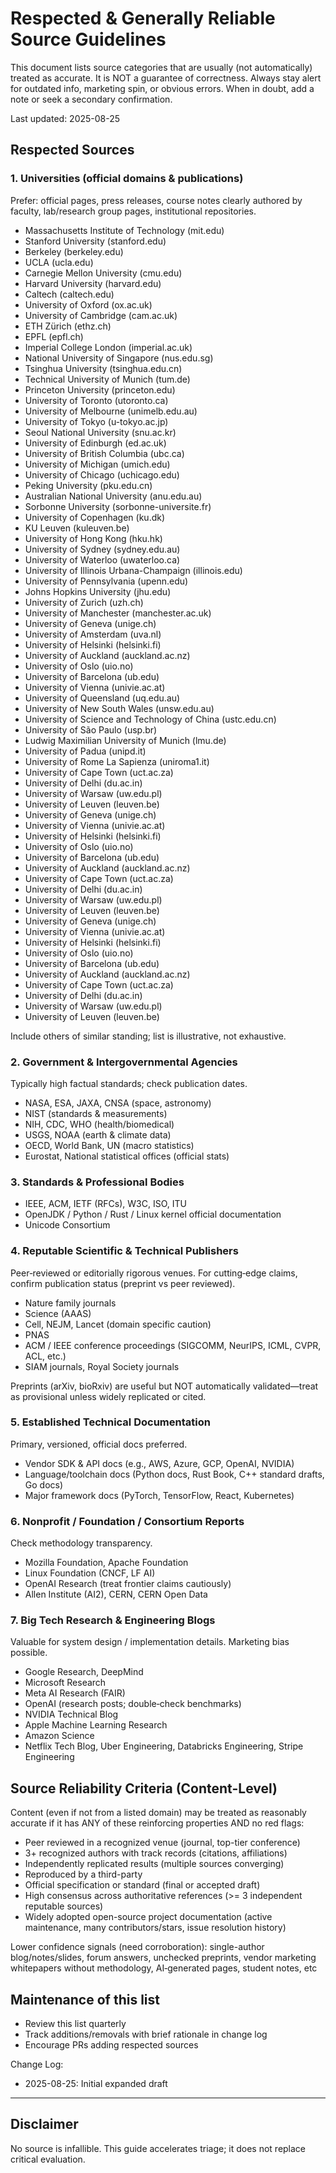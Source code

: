 # Respected & Generally Reliable Source Guidelines

This document lists source categories that are usually (not automatically) treated as accurate. It is NOT a guarantee of correctness. Always stay alert for outdated info, marketing spin, or obvious errors. When in doubt, add a note or seek a secondary confirmation.

Last updated: 2025-08-25


## Respected Sources

### 1. Universities (official domains & publications)
Prefer: official pages, press releases, course notes clearly authored by faculty, lab/research group pages, institutional repositories.

- Massachusetts Institute of Technology (mit.edu)
- Stanford University (stanford.edu)
- Berkeley (berkeley.edu)
- UCLA (ucla.edu)
- Carnegie Mellon University (cmu.edu)
- Harvard University (harvard.edu)
- Caltech (caltech.edu)
- University of Oxford (ox.ac.uk)
- University of Cambridge (cam.ac.uk)
- ETH Zürich (ethz.ch)
- EPFL (epfl.ch)
- Imperial College London (imperial.ac.uk)
- National University of Singapore (nus.edu.sg)
- Tsinghua University (tsinghua.edu.cn)
- Technical University of Munich (tum.de)
- Princeton University (princeton.edu)
- University of Toronto (utoronto.ca)
- University of Melbourne (unimelb.edu.au)
- University of Tokyo (u-tokyo.ac.jp)
- Seoul National University (snu.ac.kr)
- University of Edinburgh (ed.ac.uk)
- University of British Columbia (ubc.ca)
- University of Michigan (umich.edu)
- University of Chicago (uchicago.edu)
- Peking University (pku.edu.cn)
- Australian National University (anu.edu.au)
- Sorbonne University (sorbonne-universite.fr)
- University of Copenhagen (ku.dk)
- KU Leuven (kuleuven.be)
- University of Hong Kong (hku.hk)
- University of Sydney (sydney.edu.au)
- University of Waterloo (uwaterloo.ca)
- University of Illinois Urbana-Champaign (illinois.edu)
- University of Pennsylvania (upenn.edu)
- Johns Hopkins University (jhu.edu)
- University of Zurich (uzh.ch)
- University of Manchester (manchester.ac.uk)
- University of Geneva (unige.ch)
- University of Amsterdam (uva.nl)
- University of Helsinki (helsinki.fi)
- University of Auckland (auckland.ac.nz)
- University of Oslo (uio.no)
- University of Barcelona (ub.edu)
- University of Vienna (univie.ac.at)
- University of Queensland (uq.edu.au)
- University of New South Wales (unsw.edu.au)
- University of Science and Technology of China (ustc.edu.cn)
- University of São Paulo (usp.br)
- Ludwig Maximilian University of Munich (lmu.de)
- University of Padua (unipd.it)
- University of Rome La Sapienza (uniroma1.it)
- University of Cape Town (uct.ac.za)
- University of Delhi (du.ac.in)
- University of Warsaw (uw.edu.pl)
- University of Leuven (leuven.be)
- University of Geneva (unige.ch)
- University of Vienna (univie.ac.at)
- University of Helsinki (helsinki.fi)
- University of Oslo (uio.no)
- University of Barcelona (ub.edu)
- University of Auckland (auckland.ac.nz)
- University of Cape Town (uct.ac.za)
- University of Delhi (du.ac.in)
- University of Warsaw (uw.edu.pl)
- University of Leuven (leuven.be)
- University of Geneva (unige.ch)
- University of Vienna (univie.ac.at)
- University of Helsinki (helsinki.fi)
- University of Oslo (uio.no)
- University of Barcelona (ub.edu)
- University of Auckland (auckland.ac.nz)
- University of Cape Town (uct.ac.za)
- University of Delhi (du.ac.in)
- University of Warsaw (uw.edu.pl)
- University of Leuven (leuven.be)

Include others of similar standing; list is illustrative, not exhaustive.

### 2. Government & Intergovernmental Agencies
Typically high factual standards; check publication dates.

- NASA, ESA, JAXA, CNSA (space, astronomy)
- NIST (standards & measurements)
- NIH, CDC, WHO (health/biomedical)
- USGS, NOAA (earth & climate data)
- OECD, World Bank, UN (macro statistics)
- Eurostat, National statistical offices (official stats)

### 3. Standards & Professional Bodies
- IEEE, ACM, IETF (RFCs), W3C, ISO, ITU
- OpenJDK / Python / Rust / Linux kernel official documentation
- Unicode Consortium

### 4. Reputable Scientific & Technical Publishers
Peer‑reviewed or editorially rigorous venues. For cutting‑edge claims, confirm publication status (preprint vs peer reviewed).

- Nature family journals
- Science (AAAS)
- Cell, NEJM, Lancet (domain specific caution)
- PNAS
- ACM / IEEE conference proceedings (SIGCOMM, NeurIPS, ICML, CVPR, ACL, etc.)
- SIAM journals, Royal Society journals

Preprints (arXiv, bioRxiv) are useful but NOT automatically validated—treat as provisional unless widely replicated or cited.

### 5. Established Technical Documentation
Primary, versioned, official docs preferred.

- Vendor SDK & API docs (e.g., AWS, Azure, GCP, OpenAI, NVIDIA)
- Language/toolchain docs (Python docs, Rust Book, C++ standard drafts, Go docs)
- Major framework docs (PyTorch, TensorFlow, React, Kubernetes)

### 6. Nonprofit / Foundation / Consortium Reports
Check methodology transparency.

- Mozilla Foundation, Apache Foundation
- Linux Foundation (CNCF, LF AI)
- OpenAI Research (treat frontier claims cautiously)
- Allen Institute (AI2), CERN, CERN Open Data

### 7. Big Tech Research & Engineering Blogs
Valuable for system design / implementation details. Marketing bias possible.

- Google Research, DeepMind
- Microsoft Research
- Meta AI Research (FAIR)
- OpenAI (research posts; double‑check benchmarks)
- NVIDIA Technical Blog
- Apple Machine Learning Research
- Amazon Science
- Netflix Tech Blog, Uber Engineering, Databricks Engineering, Stripe Engineering


## Source Reliability Criteria (Content-Level)
Content (even if not from a listed domain) may be treated as reasonably accurate if it has ANY of these reinforcing properties AND no red flags:

- Peer reviewed in a recognized venue (journal, top-tier conference)
- 3+ recognized authors with track records (citations, affiliations)
- Independently replicated results (multiple sources converging)
- Reproduced by a third-party
- Official specification or standard (final or accepted draft)
- High consensus across authoritative references (>= 3 independent reputable sources)
- Widely adopted open-source project documentation (active maintenance, many contributors/stars, issue resolution history)

Lower confidence signals (need corroboration): single-author blog/notes/slides, forum answers, unchecked preprints, vendor marketing whitepapers without methodology, AI‑generated pages, student notes, etc

## Maintenance of this list
- Review this list quarterly
- Track additions/removals with brief rationale in change log
- Encourage PRs adding respected sources

Change Log:
- 2025-08-25: Initial expanded draft

---
## Disclaimer
No source is infallible. This guide accelerates triage; it does not replace critical evaluation.
